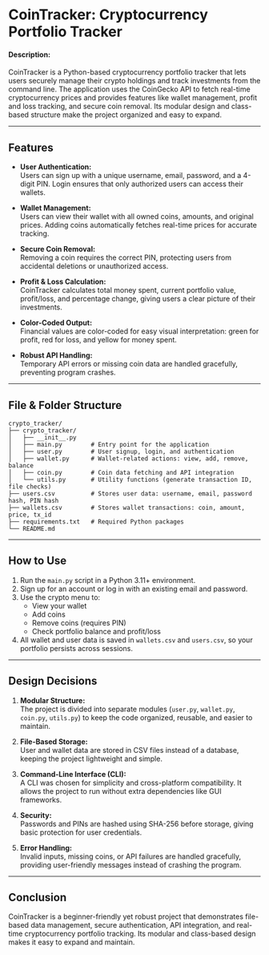 # CoinTracker: Cryptocurrency Portfolio Tracker

#### Description:
CoinTracker is a Python-based cryptocurrency portfolio tracker that lets users securely manage their crypto holdings and track investments from the command line. The application uses the CoinGecko API to fetch real-time cryptocurrency prices and provides features like wallet management, profit and loss tracking, and secure coin removal. Its modular design and class-based structure make the project organized and easy to expand.

---

## Features

- **User Authentication:**  
  Users can sign up with a unique username, email, password, and a 4-digit PIN. Login ensures that only authorized users can access their wallets.

- **Wallet Management:**  
  Users can view their wallet with all owned coins, amounts, and original prices. Adding coins automatically fetches real-time prices for accurate tracking.

- **Secure Coin Removal:**  
  Removing a coin requires the correct PIN, protecting users from accidental deletions or unauthorized access.

- **Profit & Loss Calculation:**  
  CoinTracker calculates total money spent, current portfolio value, profit/loss, and percentage change, giving users a clear picture of their investments.

- **Color-Coded Output:**  
  Financial values are color-coded for easy visual interpretation: green for profit, red for loss, and yellow for money spent.

- **Robust API Handling:**  
  Temporary API errors or missing coin data are handled gracefully, preventing program crashes.

---

## File & Folder Structure
```
crypto_tracker/
├── crypto_tracker/
│   ├── __init__.py
│   ├── main.py        # Entry point for the application
│   ├── user.py        # User signup, login, and authentication
│   ├── wallet.py      # Wallet-related actions: view, add, remove, balance
│   ├── coin.py        # Coin data fetching and API integration
│   └── utils.py       # Utility functions (generate transaction ID, file checks)
├── users.csv          # Stores user data: username, email, password hash, PIN hash
├── wallets.csv        # Stores wallet transactions: coin, amount, price, tx_id
├── requirements.txt   # Required Python packages
└── README.md
```
---

## How to Use

1. Run the `main.py` script in a Python 3.11+ environment.
2. Sign up for an account or log in with an existing email and password.
3. Use the crypto menu to:
   - View your wallet  
   - Add coins  
   - Remove coins (requires PIN)  
   - Check portfolio balance and profit/loss
4. All wallet and user data is saved in `wallets.csv` and `users.csv`, so your portfolio persists across sessions.

---

## Design Decisions

1. **Modular Structure:**  
   The project is divided into separate modules (`user.py`, `wallet.py`, `coin.py`, `utils.py`) to keep the code organized, reusable, and easier to maintain.

2. **File-Based Storage:**  
   User and wallet data are stored in CSV files instead of a database, keeping the project lightweight and simple.

3. **Command-Line Interface (CLI):**  
   A CLI was chosen for simplicity and cross-platform compatibility. It allows the project to run without extra dependencies like GUI frameworks.

4. **Security:**  
   Passwords and PINs are hashed using SHA-256 before storage, giving basic protection for user credentials.

5. **Error Handling:**  
   Invalid inputs, missing coins, or API failures are handled gracefully, providing user-friendly messages instead of crashing the program.

---

## Conclusion

CoinTracker is a beginner-friendly yet robust project that demonstrates file-based data management, secure authentication, API integration, and real-time cryptocurrency portfolio tracking. Its modular and class-based design makes it easy to expand and maintain.